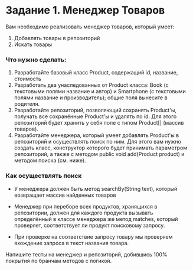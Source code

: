 # Задание 1. Менеджер Товаров
Вам необходимо реализовать менеджер товаров, который умеет:

1. Добавлять товары в репозиторий
2. Искать товары

### Что нужно сделать:

1. Разработайте базовый класс Product, содержащий id, название, стоимость
2. Разработать два унаследованных от Product класса: Book (с текстовыми полями название и автор) и Smartphone (с текстовыми полями название и производитель); общие поля вынесите в родителя.
3. Разработайте репозиторий, позволяющий сохранять Product'ы, получать все сохранённые Product'ы и удалять по id. Для этого репозиторий будет хранить у себя поле с типом Product[] (массив товаров).
4. Разработайте менеджера, который умеет добавлять Product'ы в репозиторий и осуществлять поиск по ним. Для этого вам нужно создать класс, конструктор которого будет принимать параметром репозиторий, а также с методом publiс void add(Product product) и методом поиска (см. ниже).

### Как осуществлять поиск
- У менеджера должен быть метод searchBy(String text), который возвращает массив найденных товаров

- Менеджер при переборе всех продуктов, хранящихся в репозитории, должен для каждого продукта вызывать определённый в классе менеджера же метод matches, который проверяет, соответствует ли продукт поисковому запросу.

- При проверке на соответствие запросу товару мы проверяем вхождение запроса в текст названия товара.

Напишите тесты на менеджер и репозиторий, добившись 100% покрытия по бранчам методов с логикой.
